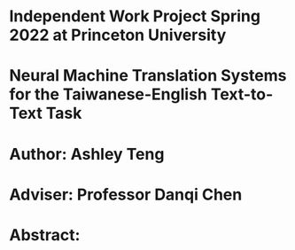 # Independent Work Project Spring 2022 at Princeton University

# Neural Machine Translation Systems for the Taiwanese-English Text-to-Text Task
# Author: Ashley Teng
# Adviser: Professor Danqi Chen

# Abstract:
